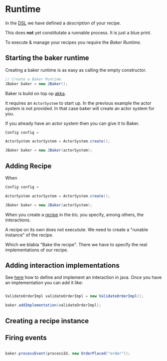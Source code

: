# Runtime

In the [DSL](../recipe_dsl) we have defined a *description* of your recipe.

This does **not** yet constitutate a runnable process. It is just a blue print.

To execute & manage your recipes you require the *Baker Runtime*.

## Starting the baker runtime
Creating a baker runtime is as easy as calling the empty constructor.
``` java
// Create a Baker Runtime
JBaker baker = new JBaker();
```

Baker is build on top op [akka](https://www.akka.io).

It requires an `ActorSystem` to start up. In the previous example the actor system is not provided. In that case baker will create an actor system for you.

If you already have an actor system then you can give it to Baker.

``` java
Config config =

ActorSystem actorSystem = ActorSystem.create();

JBaker baker = new JBaker(actorSystem);
```

## Adding Recipe

When

``` java
Config config =

ActorSystem actorSystem = ActorSystem.create();

JBaker baker = new JBaker(actorSystem);
```

When you create a [recipe](../recipe_dsl) in the `DSL` you specify, among others, the interactions.

A recipe on its own does not executute. We need to create a "runable instance" of the recipe.

Which we blabla "Bake the recipe". There we have to specify the real implementations of our recipe.

## Adding interaction implementations

See [here](../interactions) how to define and implement an interaction in java. Once you have an implementation you can add it like:

``` java

ValidateOrderImpl validateOrderImpl = new ValidateOrderImpl();

baker.addImplementation(validateOrderImpl);
```

## Creating a recipe instance


## Firing events


``` java

baker.processEvent(processId, new OrderPlaced("order"));

```

##